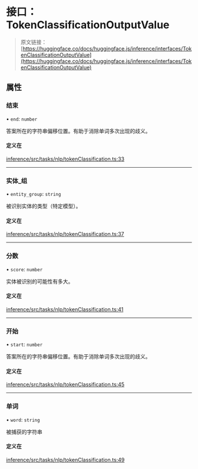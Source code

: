 # 接口：TokenClassificationOutputValue

> 原文链接：[https://huggingface.co/docs/huggingface.js/inference/interfaces/TokenClassificationOutputValue](https://huggingface.co/docs/huggingface.js/inference/interfaces/TokenClassificationOutputValue)

## 属性

### 结束

• `end`: `number`

答案所在的字符串偏移位置。有助于消除单词多次出现的歧义。

#### 定义在

[inference/src/tasks/nlp/tokenClassification.ts:33](https://github.com/huggingface/huggingface.js/blob/main/packages/inference/src/tasks/nlp/tokenClassification.ts#L33)

* * *

### 实体_组

• `entity_group`: `string`

被识别实体的类型（特定模型）。

#### 定义在

[inference/src/tasks/nlp/tokenClassification.ts:37](https://github.com/huggingface/huggingface.js/blob/main/packages/inference/src/tasks/nlp/tokenClassification.ts#L37)

* * *

### 分数

• `score`: `number`

实体被识别的可能性有多大。

#### 定义在

[inference/src/tasks/nlp/tokenClassification.ts:41](https://github.com/huggingface/huggingface.js/blob/main/packages/inference/src/tasks/nlp/tokenClassification.ts#L41)

* * *

### 开始

• `start`: `number`

答案所在的字符串偏移位置。有助于消除单词多次出现的歧义。

#### 定义在

[inference/src/tasks/nlp/tokenClassification.ts:45](https://github.com/huggingface/huggingface.js/blob/main/packages/inference/src/tasks/nlp/tokenClassification.ts#L45)

* * *

### 单词

• `word`: `string`

被捕获的字符串

#### 定义在

[inference/src/tasks/nlp/tokenClassification.ts:49](https://github.com/huggingface/huggingface.js/blob/main/packages/inference/src/tasks/nlp/tokenClassification.ts#L49)
